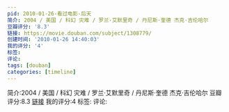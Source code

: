 ```yaml
---
pid: 2010-01-26-看过电影-后天
简介: 2004 / 美国 / 科幻 灾难 / 罗兰·艾默里奇 / 丹尼斯·奎德 杰克·吉伦哈尔
豆瓣评分: '8.3'
链接: https://movie.douban.com/subject/1308779/
创建时间: '2010-01-26 14:40:03'
我的评分: '4'
标签:
评论:
tags: [douban]
categories: [timeline]
---
```

简介:2004 / 美国 / 科幻 灾难 / 罗兰·艾默里奇 / 丹尼斯·奎德 杰克·吉伦哈尔
豆瓣评分:8.3
[链接](https://movie.douban.com/subject/1308779/)
我的评分:4
标签:
评论:
